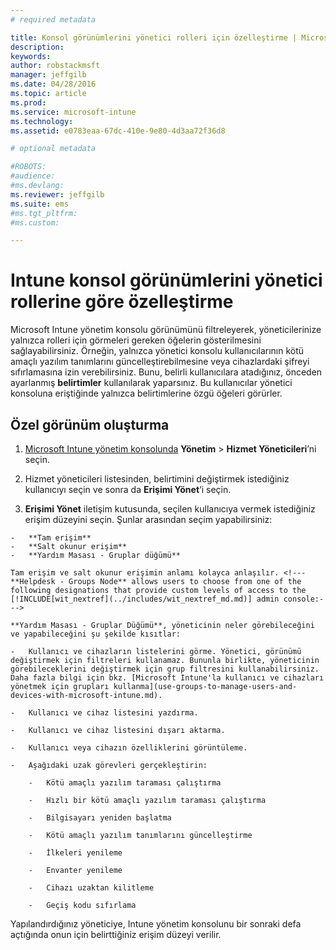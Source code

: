 ```yaml
---
# required metadata

title: Konsol görünümlerini yönetici rolleri için özelleştirme | Microsoft Intune
description:
keywords:
author: robstackmsft
manager: jeffgilb
ms.date: 04/28/2016
ms.topic: article
ms.prod:
ms.service: microsoft-intune
ms.technology:
ms.assetid: e0783eaa-67dc-410e-9e80-4d3aa72f36d8

# optional metadata

#ROBOTS:
#audience:
#ms.devlang:
ms.reviewer: jeffgilb
ms.suite: ems
#ms.tgt_pltfrm:
#ms.custom:

---
```


# Intune konsol görünümlerini yönetici rollerine göre özelleştirme
Microsoft Intune yönetim konsolu görünümünü filtreleyerek, yöneticilerinize yalnızca rolleri için görmeleri gereken öğelerin gösterilmesini sağlayabilirsiniz. Örneğin, yalnızca yönetici konsolu kullanıcılarının kötü amaçlı yazılım tanımlarını güncelleştirebilmesine veya cihazlardaki şifreyi sıfırlamasına izin verebilirsiniz. Bunu, belirli kullanıcılara atadığınız, önceden ayarlanmış **belirtimler** kullanılarak yaparsınız. Bu kullanıcılar yönetici konsoluna eriştiğinde yalnızca belirtimlerine özgü öğeleri görürler.

## Özel görünüm oluşturma

1.  [Microsoft Intune yönetim konsolunda](https://manage.microsoft.com) **Yönetim** &gt; **Hizmet Yöneticileri**’ni seçin.

2.  Hizmet yöneticileri listesinden, belirtimini değiştirmek istediğiniz kullanıcıyı seçin ve sonra da **Erişimi Yönet**‘i seçin.

3.   **Erişimi Yönet** iletişim kutusunda, seçilen kullanıcıya vermek istediğiniz erişim düzeyini seçin. Şunlar arasından seçim yapabilirsiniz:

    -   **Tam erişim**
    -   **Salt okunur erişim**
    -   **Yardım Masası - Gruplar düğümü**

    Tam erişim ve salt okunur erişimin anlamı kolayca anlaşılır. <!--- **Helpdesk - Groups Node** allows users to choose from one of the following designations that provide custom levels of access to the [!INCLUDE[wit_nextref](../includes/wit_nextref_md.md)] admin console:--->

    **Yardım Masası - Gruplar Düğümü**, yöneticinin neler görebileceğini ve yapabileceğini şu şekilde kısıtlar:

    -   Kullanıcı ve cihazların listelerini görme. Yönetici, görünümü değiştirmek için filtreleri kullanamaz. Bununla birlikte, yöneticinin görebileceklerini değiştirmek için grup filtresini kullanabilirsiniz. Daha fazla bilgi için bkz. [Microsoft Intune'la kullanıcı ve cihazları yönetmek için grupları kullanma](use-groups-to-manage-users-and-devices-with-microsoft-intune.md).

    -   Kullanıcı ve cihaz listesini yazdırma.

    -   Kullanıcı ve cihaz listesini dışarı aktarma.

    -   Kullanıcı veya cihazın özelliklerini görüntüleme.

    -   Aşağıdaki uzak görevleri gerçekleştirin:

        -   Kötü amaçlı yazılım taraması çalıştırma

        -   Hızlı bir kötü amaçlı yazılım taraması çalıştırma

        -   Bilgisayarı yeniden başlatma

        -   Kötü amaçlı yazılım tanımlarını güncelleştirme

        -   İlkeleri yenileme

        -   Envanter yenileme

        -   Cihazı uzaktan kilitleme

        -   Geçiş kodu sıfırlama

Yapılandırdığınız yöneticiye, Intune yönetim konsolunu bir sonraki defa açtığında onun için belirttiğiniz erişim düzeyi verilir.


<!--HONumber=May16_HO2-->


